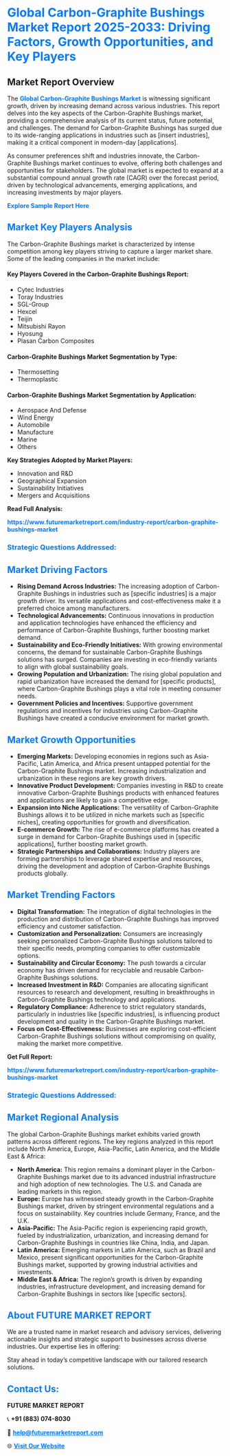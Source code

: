 <h1 style="color: #007BFF;">Global Carbon-Graphite Bushings Market Report 2025-2033: Driving Factors, Growth Opportunities, and Key Players</h1>

<section id="overview">
<h2>Market Report Overview</h2>
<p>The <a href="https://www.futuremarketreport.com/industry-report/carbon-graphite-bushings-market" style="color: #007BFF; text-decoration: none;"><strong>Global Carbon-Graphite Bushings Market</strong></a> is witnessing significant growth, driven by increasing demand across various industries. This report delves into the key aspects of the Carbon-Graphite Bushings market, providing a comprehensive analysis of its current status, future potential, and challenges. The demand for Carbon-Graphite Bushings has surged due to its wide-ranging applications in industries such as [insert industries], making it a critical component in modern-day [applications].</p>
<p>As consumer preferences shift and industries innovate, the Carbon-Graphite Bushings market continues to evolve, offering both challenges and opportunities for stakeholders. The global market is expected to expand at a substantial compound annual growth rate (CAGR) over the forecast period, driven by technological advancements, emerging applications, and increasing investments by major players.</p>
</section>

<section id="overview">
<p><a href="https://www.futuremarketreport.com/request-sample/reportId=34080" style="color: #007BFF; text-decoration: none;"><strong>Explore Sample Report Here</strong></a></p>
</section>

<section id="key-players">
<h2 style="color: #007BFF;">Market Key Players Analysis</h2>
<p>The Carbon-Graphite Bushings market is characterized by intense competition among key players striving to capture a larger market share. Some of the leading companies in the market include:</p>
<h4>Key Players Covered in the Carbon-Graphite Bushings Report:</h4>
<ul><li>Cytec Industries</li><li>Toray Industries</li><li>SGL-Group</li><li>Hexcel</li><li>Teijin</li><li>Mitsubishi Rayon</li><li>Hyosung</li><li>Plasan Carbon Composites</li></ul>
<h4>Carbon-Graphite Bushings Market Segmentation by Type:</h4>
<ul><li>Thermosetting</li><li>Thermoplastic</li></ul>

<h4>Carbon-Graphite Bushings Market Segmentation by Application:</h4>
<ul><li>Aerospace And Defense</li><li>Wind Energy</li><li>Automobile</li><li>Manufacture</li><li>Marine</li><li>Others</li></ul>
<p><strong>Key Strategies Adopted by Market Players:</strong></p>
<ul>
<li>Innovation and R&D</li>
<li>Geographical Expansion</li>
<li>Sustainability Initiatives</li>
<li>Mergers and Acquisitions</li>
</ul>
</section>

<section>
<p><strong>Read Full Analysis: </strong></p><a href="https://www.futuremarketreport.com/industry-report/carbon-graphite-bushings-market" style="color: #007BFF; text-decoration: none;"><strong>https://www.futuremarketreport.com/industry-report/carbon-graphite-bushings-market</strong></a>
<h3 style="color: #007BFF;">Strategic Questions Addressed:</h3>
</section>

<section id="driving-factors">
<h2 style="color: #007BFF;">Market Driving Factors</h2>
<ul>
<li><strong>Rising Demand Across Industries:</strong> The increasing adoption of Carbon-Graphite Bushings in industries such as [specific industries] is a major growth driver. Its versatile applications and cost-effectiveness make it a preferred choice among manufacturers.</li>
<li><strong>Technological Advancements:</strong> Continuous innovations in production and application technologies have enhanced the efficiency and performance of Carbon-Graphite Bushings, further boosting market demand.</li>
<li><strong>Sustainability and Eco-Friendly Initiatives:</strong> With growing environmental concerns, the demand for sustainable Carbon-Graphite Bushings solutions has surged. Companies are investing in eco-friendly variants to align with global sustainability goals.</li>
<li><strong>Growing Population and Urbanization:</strong> The rising global population and rapid urbanization have increased the demand for [specific products], where Carbon-Graphite Bushings plays a vital role in meeting consumer needs.</li>
<li><strong>Government Policies and Incentives:</strong> Supportive government regulations and incentives for industries using Carbon-Graphite Bushings have created a conducive environment for market growth.</li>
</ul>
</section>

<section id="growth-opportunities">
<h2 style="color: #007BFF;">Market Growth Opportunities</h2>
<ul>
<li><strong>Emerging Markets:</strong> Developing economies in regions such as Asia-Pacific, Latin America, and Africa present untapped potential for the Carbon-Graphite Bushings market. Increasing industrialization and urbanization in these regions are key growth drivers.</li>
<li><strong>Innovative Product Development:</strong> Companies investing in R&D to create innovative Carbon-Graphite Bushings products with enhanced features and applications are likely to gain a competitive edge.</li>
<li><strong>Expansion into Niche Applications:</strong> The versatility of Carbon-Graphite Bushings allows it to be utilized in niche markets such as [specific niches], creating opportunities for growth and diversification.</li>
<li><strong>E-commerce Growth:</strong> The rise of e-commerce platforms has created a surge in demand for Carbon-Graphite Bushings used in [specific applications], further boosting market growth.</li>
<li><strong>Strategic Partnerships and Collaborations:</strong> Industry players are forming partnerships to leverage shared expertise and resources, driving the development and adoption of Carbon-Graphite Bushings products globally.</li>
</ul>
</section>

<section id="trending-factors">
<h2 style="color: #007BFF;">Market Trending Factors</h2>
<ul>
<li><strong>Digital Transformation:</strong> The integration of digital technologies in the production and distribution of Carbon-Graphite Bushings has improved efficiency and customer satisfaction.</li>
<li><strong>Customization and Personalization:</strong> Consumers are increasingly seeking personalized Carbon-Graphite Bushings solutions tailored to their specific needs, prompting companies to offer customizable options.</li>
<li><strong>Sustainability and Circular Economy:</strong> The push towards a circular economy has driven demand for recyclable and reusable Carbon-Graphite Bushings solutions.</li>
<li><strong>Increased Investment in R&D:</strong> Companies are allocating significant resources to research and development, resulting in breakthroughs in Carbon-Graphite Bushings technology and applications.</li>
<li><strong>Regulatory Compliance:</strong> Adherence to strict regulatory standards, particularly in industries like [specific industries], is influencing product development and quality in the Carbon-Graphite Bushings market.</li>
<li><strong>Focus on Cost-Effectiveness:</strong> Businesses are exploring cost-efficient Carbon-Graphite Bushings solutions without compromising on quality, making the market more competitive.</li>
</ul>
</section>

<section>
<p><strong>Get Full Report: </strong></p><a href="https://www.futuremarketreport.com/industry-report/carbon-graphite-bushings-market" style="color: #007BFF; text-decoration: none;"><strong>https://www.futuremarketreport.com/industry-report/carbon-graphite-bushings-market</strong></a>
<h3 style="color: #007BFF;">Strategic Questions Addressed:</h3>
</section>


<section id="regional-analysis">
<h2 style="color: #007BFF;">Market Regional Analysis</h2>
<p>The global Carbon-Graphite Bushings market exhibits varied growth patterns across different regions. The key regions analyzed in this report include North America, Europe, Asia-Pacific, Latin America, and the Middle East & Africa:</p>
<ul>
<li><strong>North America:</strong> This region remains a dominant player in the Carbon-Graphite Bushings market due to its advanced industrial infrastructure and high adoption of new technologies. The U.S. and Canada are leading markets in this region.</li>
<li><strong>Europe:</strong> Europe has witnessed steady growth in the Carbon-Graphite Bushings market, driven by stringent environmental regulations and a focus on sustainability. Key countries include Germany, France, and the U.K.</li>
<li><strong>Asia-Pacific:</strong> The Asia-Pacific region is experiencing rapid growth, fueled by industrialization, urbanization, and increasing demand for Carbon-Graphite Bushings in countries like China, India, and Japan.</li>
<li><strong>Latin America:</strong> Emerging markets in Latin America, such as Brazil and Mexico, present significant opportunities for the Carbon-Graphite Bushings market, supported by growing industrial activities and investments.</li>
<li><strong>Middle East & Africa:</strong> The region’s growth is driven by expanding industries, infrastructure development, and increasing demand for Carbon-Graphite Bushings in sectors like [specific sectors].</li>
</ul>
</section>

<footer>
<h2 style="color: #007BFF;">About FUTURE MARKET REPORT</h2>
<p>We are a trusted name in market research and advisory services, delivering actionable insights and strategic support to businesses across diverse industries. Our expertise lies in offering:</p>

<p>Stay ahead in today’s competitive landscape with our tailored research solutions.</p>

<h2 style="color: #007BFF;">Contact Us:</h2>
<p><strong>FUTURE MARKET REPORT</strong></p>
<p>📞 <strong>+91 (883) 074-8030</strong></p>
<p>📧 <strong><a href="mailto:help@futuremarketreport.com" style="color: #007BFF;">help@futuremarketreport.com</a></strong></p>
<p>🌐 <strong><a href="https://www.futuremarketreport.com/" style="color: #007BFF;">Visit Our Website</a></strong></p>
</footer>